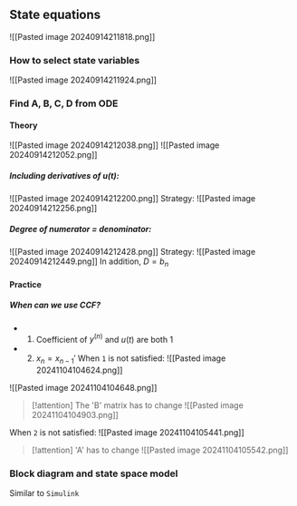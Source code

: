 ## State equations
![[Pasted image 20240914211818.png]]
### How to select state variables
![[Pasted image 20240914211924.png]]

### Find A, B, C, D from ODE
#### Theory
![[Pasted image 20240914212038.png]]
![[Pasted image 20240914212052.png]]
##### Including derivatives of $u(t)$:
![[Pasted image 20240914212200.png]]
Strategy:
![[Pasted image 20240914212256.png]]

##### Degree of numerator = denominator:
![[Pasted image 20240914212428.png]]
Strategy:
![[Pasted image 20240914212449.png]]
In addition, $D=b_n$
#### Practice
##### When can we use CCF?
- 1. Coefficient of $y^{(n)}$ and $u(t)$ are both $1$
- 2.  $x_n=x_{n-1}'$
When `1` is not satisfied:
![[Pasted image 20241104104624.png]]

![[Pasted image 20241104104648.png]]
>[!attention] 
> The 'B' matrix has to change
> ![[Pasted image 20241104104903.png]]

When `2` is not satisfied:
![[Pasted image 20241104105441.png]]
>[!attention] 
> 'A' has to change
> ![[Pasted image 20241104105542.png]]


### Block diagram and state space model
Similar to `Simulink `

